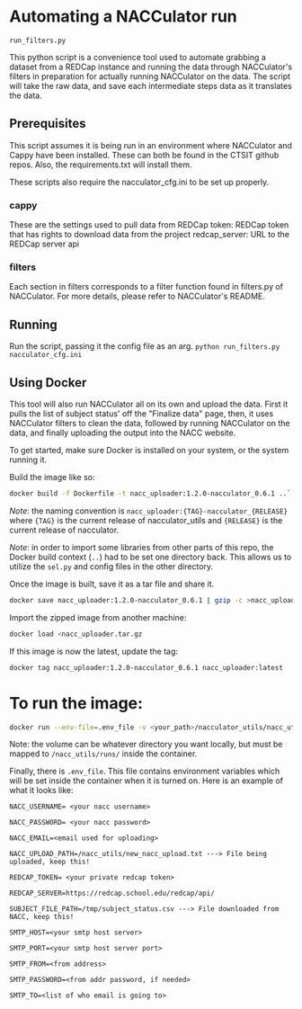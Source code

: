 # Automating a NACCulator run
`run_filters.py`

This python script is a convenience tool used to automate grabbing
a dataset from a REDCap instance and running the data through NACCulator's
filters in preparation for actually running NACCulator on the data.
The script will take the raw data, and save each intermediate steps data
as it translates the data.

## Prerequisites
This script assumes it is being run in an environment where NACCulator and
Cappy have been installed. These can both be found in the CTSIT github repos.
Also, the requirements.txt will install them.

These scripts also require the nacculator_cfg.ini to be set up properly.

### cappy
These are the settings used to pull data from REDCap
token: REDCap token that has rights to download data from the project
redcap_server: URL to the REDCap server api

### filters
Each section in filters corresponds to a filter function found in filters.py
of NACCulator. For more details, please refer to NACCulator's README.

## Running

Run the script, passing it the config file as an arg.
`python run_filters.py nacculator_cfg.ini`


## Using Docker
This tool will also run NACCulator all on its own and upload the data.
First it pulls the list of subject status' off the "Finalize data" page,
then, it uses NACCulator filters to clean the data, followed by running 
NACCulator on the data, and finally uploading the output into the NACC
website.

To get started, make sure Docker is installed on your system, or the system
running it.

Build the image like so:
```bash
docker build -f Dockerfile -t nacc_uploader:1.2.0-nacculator_0.6.1 ..`
```

*Note*: the naming convention is `nacc_uploader:{TAG}-nacculator_{RELEASE}`
where `{TAG}` is the current release of nacculator_utils and `{RELEASE}` is
the current release of nacculator.

*Note*: in order to import some libraries from other parts of this repo, the 
Docker build context (`..`) had to be set one directory back. This allows us 
to utilize the `sel.py` and config files in the other directory.

Once the image is built, save it as a tar file and share it.
```bash
docker save nacc_uploader:1.2.0-nacculator_0.6.1 | gzip -c >nacc_uploader.tar.gz
```

Import the zipped image from another machine:
```bash
docker load <nacc_uploader.tar.gz
```

If this image is now the latest, update the tag:
```
docker tag nacc_uploader:1.2.0-nacculator_0.6.1 nacc_uploader:latest
```

# To run the image:
```bash
docker run --env-file=.env_file -v <your_path>/nacculator_utils/nacc_utils/nacculator_runner/runs:/nacc_utils/runs/ -it nacc_uploader:latest /bin/bash
```

Note: the volume can be whatever directory you want locally, but must be mapped to
`/nacc_utils/runs/` inside the container.

Finally, there is `.env_file`.
This file contains environment variables which will be set inside the container
when it is turned on. Here is an example of what it looks like:
```
NACC_USERNAME= <your nacc username>

NACC_PASSWORD= <your nacc password>

NACC_EMAIL=<email used for uploading>

NACC_UPLOAD_PATH=/nacc_utils/new_nacc_upload.txt ---> File being uploaded, keep this!

REDCAP_TOKEN= <your private redcap token>

REDCAP_SERVER=https://redcap.school.edu/redcap/api/

SUBJECT_FILE_PATH=/tmp/subject_status.csv ---> File downloaded from NACC, keep this!

SMTP_HOST=<your smtp host server>

SMTP_PORT=<your smtp host server port>

SMTP_FROM=<from address>

SMTP_PASSWORD=<from addr password, if needed>

SMTP_TO=<list of who email is going to>
```
